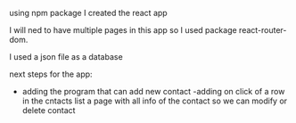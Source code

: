 using npm package I created the react app

I will ned to have multiple pages in this app so I used package react-router-dom.

I used a json file as a database

next steps for the app:

- adding the program that can add new contact
  -adding on click of a row in the cntacts list a page with all info of the contact so we can modify or delete contact
